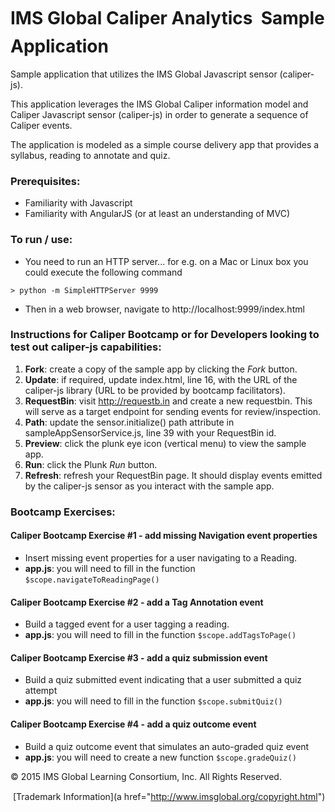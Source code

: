 # IMS Global Caliper Analytics &#0153; Sample Application

Sample application that utilizes the IMS Global Javascript sensor (caliper-js).

This application leverages the IMS Global Caliper information model and Caliper Javascript sensor (caliper-js) in order to generate a sequence of Caliper events.

The application is modeled as a simple course delivery app that provides a syllabus, reading to annotate and quiz.

### Prerequisites:
* Familiarity with Javascript
* Familiarity with AngularJS (or at least an understanding of MVC)

### To run / use:
* You need to run an HTTP server... for e.g. on a Mac or Linux box you could execute the following command
```
> python -m SimpleHTTPServer 9999
```
* Then in a web browser, navigate to http://localhost:9999/index.html

### Instructions for Caliper Bootcamp or for Developers looking to test out caliper-js capabilities:
1. **Fork**: create a copy of the sample app by clicking the *Fork* button.
2. **Update**: if required, update index.html, line 16, with the URL of the caliper-js library (URL to be provided by bootcamp facilitators).
3. **RequestBin**: visit http://requestb.in and create a new requestbin. This will serve as a target endpoint for sending events for review/inspection.
4. **Path**: update the sensor.initialize() path attribute in sampleAppSensorService.js, line 39 with your RequestBin id.
5. **Preview**: click the plunk eye icon (vertical menu) to view the sample app.
6. **Run**: click the Plunk *Run* button.
7. **Refresh**: refresh your RequestBin page.  It should display events emitted by the caliper-js sensor as you interact with the sample app.

### Bootcamp Exercises:

#### Caliper Bootcamp Exercise #1 - add missing Navigation event properties
* Insert missing event properties for a user navigating to a Reading.
* **app.js**: you will need to fill in the function ```$scope.navigateToReadingPage()```

#### Caliper Bootcamp Exercise #2 - add a Tag Annotation event
* Build a tagged event for a user tagging a reading.
* **app.js**: you will need to fill in the function ```$scope.addTagsToPage()```

#### Caliper Bootcamp Exercise #3 - add a quiz submission event
* Build a quiz submitted event indicating that a user submitted a quiz attempt
* **app.js**: you will need to fill in the function ```$scope.submitQuiz()```

#### Caliper Bootcamp Exercise #4 - add a quiz outcome event
* Build a quiz outcome event that simulates an auto-graded quiz event
* **app.js**: you will need to create a new function ```$scope.gradeQuiz()```

&copy; 2015 IMS Global Learning Consortium, Inc. All  Rights Reserved.

&#0153; [Trademark  Information](a href="http://www.imsglobal.org/copyright.html")